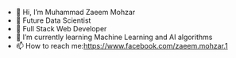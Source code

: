- 👋 Hi, I’m Muhammad Zaeem Mohzar
- 👀 Future Data Scientist
- 👀 Full Stack Web Developer
- 🌱 I’m currently learning Machine Learning and AI algorithms
- 📫 How to reach me:https://www.facebook.com/zaeem.mohzar.1

<!---
zaeem246/zaeem246 is a ✨ special ✨ repository because its `README.md` (this file) appears on your GitHub profile.
You can click the Preview link to take a look at your changes.
--->
